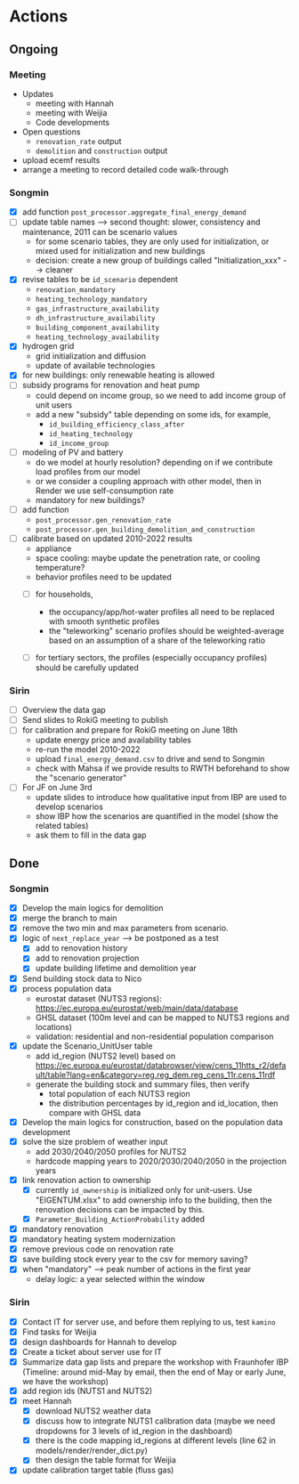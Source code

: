 # Actions

## Ongoing

### Meeting

- Updates
  - meeting with Hannah
  - meeting with Weijia
  - Code developments
- Open questions
  - `renovation_rate` output
  - `demolition` and `construction` output
- upload ecemf results
- arrange a meeting to record detailed code walk-through

### Songmin
- [x] add function `post_processor.aggregate_final_energy_demand`
- [ ] update table names --> second thought: slower, consistency and maintenance, 2011 can be scenario values
  - for some scenario tables, they are only used for initialization, or mixed used for initialization and new buildings
  - decision: create a new group of buildings called "Initialization_xxx" --> cleaner
- [x] revise tables to be `id_scenario` dependent
  - `renovation_mandatory`
  - `heating_technology_mandatory`
  - `gas_infrastructure_availability`
  - `dh_infrastructure_availability`
  - `building_component_availability`
  - `heating_technology_availability`
- [x] hydrogen grid
  - grid initialization and diffusion
  - update of available technologies
- [x] for new buildings: only renewable heating is allowed
- [ ] subsidy programs for renovation and heat pump
  - could depend on income group, so we need to add income group of unit users
  - add a new "subsidy" table depending on some ids, for example, 
    - `id_building_efficiency_class_after`
    - `id_heating_technology`
    - `id_income_group`
- [ ] modeling of PV and battery
  - do we model at hourly resolution? depending on if we contribute load profiles from our model
  - or we consider a coupling approach with other model, then in Render we use self-consumption rate
  - mandatory for new buildings?
- [ ] add function 
  - `post_processor.gen_renovation_rate`
  - `post_processor.gen_building_demolition_and_construction`
- [ ] calibrate based on updated 2010-2022 results
  - appliance
  - space cooling: maybe update the penetration rate, or cooling temperature?
  - behavior profiles need to be updated
  - [ ] for households,
    - the occupancy/app/hot-water profiles all need to be replaced with smooth synthetic profiles
    - the "teleworking" scenario profiles should be weighted-average based on an assumption of a share of the teleworking ratio
  - [ ] for tertiary sectors, the profiles (especially occupancy profiles) should be carefully updated



### Sirin

- [ ] Overview the data gap
- [ ] Send slides to RokiG meeting to publish
- [ ] for calibration and prepare for RokiG meeting on June 18th
  - update energy price and availability tables
  - re-run the model 2010-2022
  - upload `final_energy_demand.csv` to drive and send to Songmin 
  - check with Mahsa if we provide results to RWTH beforehand to show the "scenario generator"
- [ ] For JF on June 3rd
    - update slides to introduce how qualitative input from IBP are used to develop scenarios
    - show IBP how the scenarios are quantified in the model (show the related tables)
    - ask them to fill in the data gap

## Done

### Songmin

- [x] Develop the main logics for demolition
- [x] merge the branch to main
- [x] remove the two min and max parameters from scenario.
- [x] logic of `next_replace_year` --> be postponed as a test
  - [x] add to renovation history
  - [x] add to renovation projection
  - [x] update building lifetime and demolition year
- [x] Send building stock data to Nico
- [x] process population data
  - eurostat dataset (NUTS3 regions): https://ec.europa.eu/eurostat/web/main/data/database
  - GHSL dataset (100m level and can be mapped to NUTS3 regions and locations)
  - validation: residential and non-residential population comparison
- [x] update the Scenario_UnitUser table
  - add id_region (NUTS2 level) based on https://ec.europa.eu/eurostat/databrowser/view/cens_11htts_r2/default/table?lang=en&category=reg.reg_dem.reg_cens_11r.cens_11rdf
  - generate the building stock and summary files, then verify 
    - total population of each NUTS3 region
    - the distribution percentages by id_region and id_location, then compare with GHSL data
- [x] Develop the main logics for construction, based on the population data development
- [x] solve the size problem of weather input
  - add 2030/2040/2050 profiles for NUTS2
  - hardcode mapping years to 2020/2030/2040/2050 in the projection years
- [x] link renovation action to ownership
  - [x] currently `id_ownership` is initialized only for unit-users. Use "EIGENTUM.xlsx" to add ownership info to the building, then the renovation decisions can be impacted by this.
  - [x] `Parameter_Building_ActionProbability` added
- [x] mandatory renovation
- [x] mandatory heating system modernization
- [x] remove previous code on renovation rate
- [x] save building stock every year to the csv for memory saving?
- [x] when "mandatory" --> peak number of actions in the first year
  - delay logic: a year selected within the window

### Sirin

- [x] Contact IT for server use, and before them replying to us, test `kamino`
- [x] Find tasks for Weijia
- [x] design dashboards for Hannah to develop
- [x] Create a ticket about server use for IT
- [x] Summarize data gap lists and prepare the workshop with Fraunhofer IBP (Timeline: around mid-May by email, then the end of May or early June, we have the workshop)
- [x] add region ids (NUTS1 and NUTS2)
- [x] meet Hannah
  - [x] download NUTS2 weather data
  - [x] discuss how to integrate NUTS1 calibration data (maybe we need dropdowns for 3 levels of id_region in the dashboard)
  - [x] there is the code mapping id_regions at different levels (line 62 in models/render/render_dict.py)
  - [x] then design the table format for Weijia
- [x] update calibration target table (fluss gas)